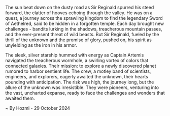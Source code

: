 
The sun beat down on the dusty road as Sir Reginald spurred his steed forward, the clatter of hooves echoing through the valley. He was on a quest, a journey across the sprawling kingdom to find the legendary Sword of Aethelred, said to be hidden in a forgotten temple.  Each day brought new challenges - bandits lurking in the shadows, treacherous mountain passes, and the ever-present threat of wild beasts. But Sir Reginald, fueled by the thrill of the unknown and the promise of glory, pushed on, his spirit as unyielding as the iron in his armor. 

The sleek, silver starship hummed with energy as Captain Artemis navigated the treacherous wormhole, a swirling vortex of colors that connected galaxies. Their mission: to explore a newly discovered planet rumored to harbor sentient life. The crew, a motley band of scientists, engineers, and explorers, eagerly awaited the unknown, their hearts pounding with anticipation.  The risk was high, the journey long, but the allure of the unknown was irresistible. They were pioneers, venturing into the vast, uncharted expanse, ready to face the challenges and wonders that awaited them. 

~ By Hozmi - 29 October 2024
